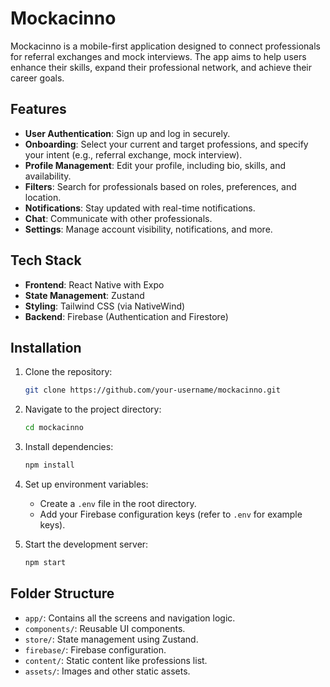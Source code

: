 # Mockacinno

Mockacinno is a mobile-first application designed to connect professionals for referral exchanges and mock interviews. The app aims to help users enhance their skills, expand their professional network, and achieve their career goals.

## Features

- **User Authentication**: Sign up and log in securely.
- **Onboarding**: Select your current and target professions, and specify your intent (e.g., referral exchange, mock interview).
- **Profile Management**: Edit your profile, including bio, skills, and availability.
- **Filters**: Search for professionals based on roles, preferences, and location.
- **Notifications**: Stay updated with real-time notifications.
- **Chat**: Communicate with other professionals.
- **Settings**: Manage account visibility, notifications, and more.

## Tech Stack

- **Frontend**: React Native with Expo
- **State Management**: Zustand
- **Styling**: Tailwind CSS (via NativeWind)
- **Backend**: Firebase (Authentication and Firestore)

## Installation

1. Clone the repository:
   ```bash
   git clone https://github.com/your-username/mockacinno.git
   ```

2. Navigate to the project directory:
   ```bash
   cd mockacinno
   ```

3. Install dependencies:
   ```bash
   npm install
   ```

4. Set up environment variables:
   - Create a `.env` file in the root directory.
   - Add your Firebase configuration keys (refer to `.env` for example keys).

5. Start the development server:
   ```bash
   npm start
   ```

## Folder Structure

- `app/`: Contains all the screens and navigation logic.
- `components/`: Reusable UI components.
- `store/`: State management using Zustand.
- `firebase/`: Firebase configuration.
- `content/`: Static content like professions list.
- `assets/`: Images and other static assets.
